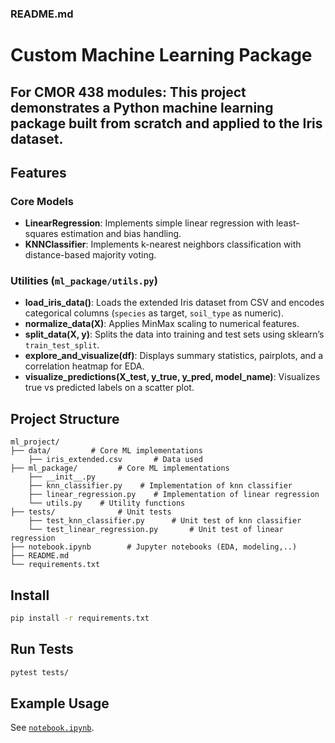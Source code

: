### README.md
# Custom Machine Learning Package

For CMOR 438 modules: This project demonstrates a Python machine learning package built from scratch and applied to the Iris dataset.
---

## Features

### Core Models
- **LinearRegression**: Implements simple linear regression with least-squares estimation and bias handling.
- **KNNClassifier**: Implements k-nearest neighbors classification with distance-based majority voting.

### Utilities (`ml_package/utils.py`)
- **load_iris_data()**: Loads the extended Iris dataset from CSV and encodes categorical columns (`species` as target, `soil_type` as numeric).
- **normalize_data(X)**: Applies MinMax scaling to numerical features.
- **split_data(X, y)**: Splits the data into training and test sets using sklearn’s `train_test_split`.
- **explore_and_visualize(df)**: Displays summary statistics, pairplots, and a correlation heatmap for EDA.
- **visualize_predictions(X_test, y_true, y_pred, model_name)**: Visualizes true vs predicted labels on a scatter plot.

## Project Structure
```
ml_project/
├── data/         # Core ML implementations
    ├── iris_extended.csv       # Data used
├── ml_package/         # Core ML implementations
    ├── __init__.py
    ├── knn_classifier.py    # Implementation of knn classifier
    ├── linear_regression.py    # Implementation of linear regression
    └── utils.py    # Utility functions
├── tests/              # Unit tests
    ├── test_knn_classifier.py      # Unit test of knn classifier     
    └── test_linear_regression.py       # Unit test of linear regression
├── notebook.ipynb        # Jupyter notebooks (EDA, modeling,..)
├── README.md
└── requirements.txt
```

## Install
```bash
pip install -r requirements.txt
```

## Run Tests
```bash
pytest tests/
```

## Example Usage
See [`notebook.ipynb`](notebook.ipynb).